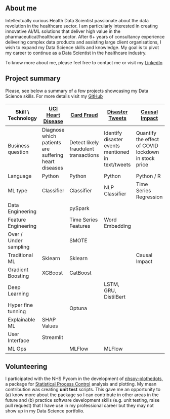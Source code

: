 
## About me

Intellectually curious Health Data Scientist passionate about the data revolution in the healthcare sector. I am particularly interested in creating innovative AI/ML solutions that deliver high value in the pharmaceutical/healthcare sector. After 6+ years of consultancy experience delivering complex data products and assisting large client organisations, I wish to expand my Data Science skills and knowledge. My goal is to pivot my career to continue as a Data Scientist in the healthcare industry. 

To know more about me, please feel free to contact me or visit my [LinkedIn](https://www.linkedin.com/in/joan-ponsa-cobas-08875422/)

## Project summary

Please, see below a summary of a few projects showcasing my Data Science skills. For more details visit my [GitHub](https://github.com/JPonsa/)

|Skill \ Technology     | [UCI Heart Disease](https://github.com/JPonsa/UCI_Heart_Disease) | [Card Fraud](https://github.com/JPonsa/card_fraud_detection/tree/main)|[Disaster Tweets](https://github.com/JPonsa/nlp_disaster_tweets) | [Causal Impact](https://github.com/JPonsa/causal_inference_ts) |
|---------------------- |------------------------------|----------------------|----------------------|------------------------|
| Business question     | Diagnose which patients<br>are suffering heart diseases | Detect likely <br>fraudulent transactions | Identify disaster events<br>mentioned in text/tweets | Quantify the effect of COVID<br>lockdown in stock price |
| Language              | Python            | Python               | Python               | Python / R             |
| ML type               | Classifier        | Classifier           | NLP Classifier       | Time Series Regression |
| Data Engineering      |                   | pySpark              |                      |                        |
| Feature Engineering   |                   | Time Series Features | Word Embedding       |                        |
| Over / Under sampling |                   | SMOTE                |                      |                        |
| Traditional ML        | Sklearn           | Sklearn              |                      | Causal Impact          |
| Gradient Boosting     | XGBoost           | CatBoost             |                      |                        |
| Deep Learning         |                   |                      | LSTM, GRU, DistilBert|                        |
| Hyper fine tunning    |                   | Optuna               |                      |                        |
| Explainable ML        | SHAP Values       |                      |                      |                        |
| User Interface        | Streamlit         |                      |                      |                        |
| ML Ops                |                   | MLFlow               | MLFlow               |                        |


## Volunteering

I participated with the NHS Pycom in the development of [nhspy-plothedots](https://github.com/nhs-pycom/nhspy-plotthedots), a package for [Statistical Process Control](https://www.england.nhs.uk/wp-content/uploads/2022/02/qsir-statistical-process-control.pdf) analysis and plotting. My mean contribution was creating **unit test** scripts. This gave me an opportunity to (a) know more about the package so I can contribute in other areas in the future and (b) practice software development skills (e.g. unit testing,  raise pull request) that I have use in my professional career but they may not show up in my Data Science portfolio.